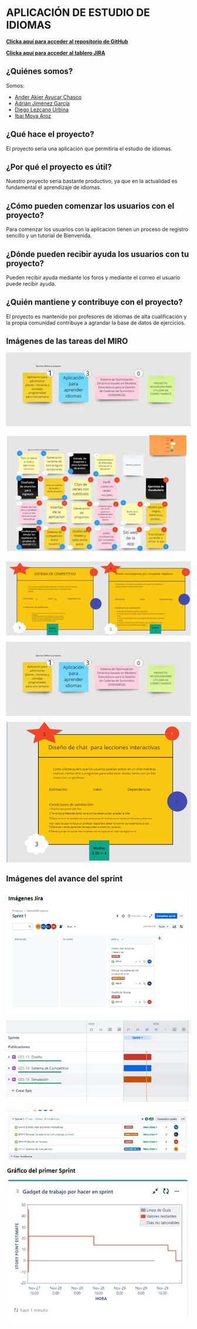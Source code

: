 # APLICACIÓN DE ESTUDIO DE IDIOMAS

[**Clicka aquí para acceder al repositorio de GitHub**](https://github.com/ima1013/GESPRO)

[**Clicka aquí para acceder al tablero JIRA**](https://alu-ajg1005.atlassian.net/jira/software/projects/GES/boards/2)

## ¿Quiénes somos?

Somos:
  - [Ander Akier Ayucar Chasco](mailto:aaa1042@alu.ubu.es)
  - [Adrián Jiménez García](mailto:ajg1005@alu.ubu.es)
  - [Diego Lezcano Urbina](mailto:dlu1001@alu.ubu.es)
  - [Ibai Moya Aroz](mailto:ima1013@alu.ubu.es)

## ¿Qué hace el proyecto?

El proyecto seria una aplicación que permitiria el estudio de idiomas.

## ¿Por qué el proyecto es útil?

Nuestro proyecto seria bastante productivo, ya que en la actualidad es fundamental el aprendizaje de idiomas.

## ¿Cómo pueden comenzar los usuarios con el proyecto?

Para comenzar los usuarios con la aplicacion tienen un proceso de registro sencillo y un tutorial de Bienvenida.

## ¿Dónde pueden recibir ayuda los usuarios con tu proyecto?

Pueden recibir ayuda mediante los foros y mediante el correo el usuario puede recibir ayuda. 

## ¿Quién mantiene y contribuye con el proyecto?

El proyecto es mantenido por profesores de idiomas de alta cualificación y la propia comunidad contribuye a 
agrandar la base de datos de ejercicios.

## Imágenes de las tareas del MIRO
![Imagen miro tareas](https://github.com/ima1013/GESPRO/blob/main/imageD.png)

![Imagen miro tareas](https://github.com/ima1013/GESPRO/blob/main/imageD(1).png)

![Imagen miro tareas](https://github.com/ima1013/GESPRO/blob/main/imageD(2).png)

![Imagen miro tareas](https://github.com/ima1013/GESPRO/blob/main/image.png)

![Imagen miro tareas](https://github.com/ima1013/GESPRO/blob/rama-AnderAkierAyucarChasco/image2.png)

## Imágenes del avance del sprint

![Imagen jira sprint 1](https://github.com/ima1013/GESPRO/blob/readme_ActualizadoAdrianJImenez/Captura%20de%20pantalla%202024-01-19%20190014.png)

![Imagen jira sprint 2](https://github.com/ima1013/GESPRO/blob/readme_ActualizadoAdrianJImenez/Captura%20de%20pantalla%202024-01-19%20190047.png)

![Imagen jira sprint 3](https://github.com/ima1013/GESPRO/blob/readme_ActualizadoAdrianJImenez/Captura%20de%20pantalla%202024-01-19%20190103.png)

![Imagen jira sprint 4](https://github.com/ima1013/GESPRO/blob/readme_ActualizadoAdrianJImenez/Captura%20de%20pantalla%202024-01-19%20190123.png)
